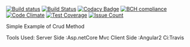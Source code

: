 [![Build status](https://ci.appveyor.com/api/projects/status/iy4sbj9oysiwbm5d?svg=true)](https://ci.appveyor.com/project/spartha1995/crud-operation-angular-2)  [![Build Status](https://travis-ci.org/spartha1995/Crud-Operation-Angular-2-.png)](https://travis-ci.org/profile/spartha1995)  [![Codacy Badge](https://api.codacy.com/project/badge/Grade/d34e19446cd04f60836276b64ed38d61)](https://www.codacy.com/app/sarathi1995/Crud-Operation-Angular-2-?utm_source=github.com&utm_medium=referral&utm_content=spartha1995/Crud-Operation-Angular-2-&utm_campaign=badger)  [![BCH compliance](https://bettercodehub.com/edge/badge/spartha1995/Crud-Operation-Angular-2-?branch=master)](https://bettercodehub.com/)  [![Code Climate](https://codeclimate.com/github/codeclimate/codeclimate/badges/gpa.svg)](https://codeclimate.com/github/codeclimate/codeclimate)  [![Test Coverage](https://codeclimate.com/github/codeclimate/codeclimate/badges/coverage.svg)](https://codeclimate.com/github/codeclimate/codeclimate/coverage)  [![Issue Count](https://codeclimate.com/github/codeclimate/codeclimate/badges/issue_count.svg)](https://codeclimate.com/github/codeclimate/codeclimate)

Simple Example of Crud Method

Tools Used: 
      Server Side :Asp.netCore Mvc
      Client Side :Angular2
      Ci:Travis

